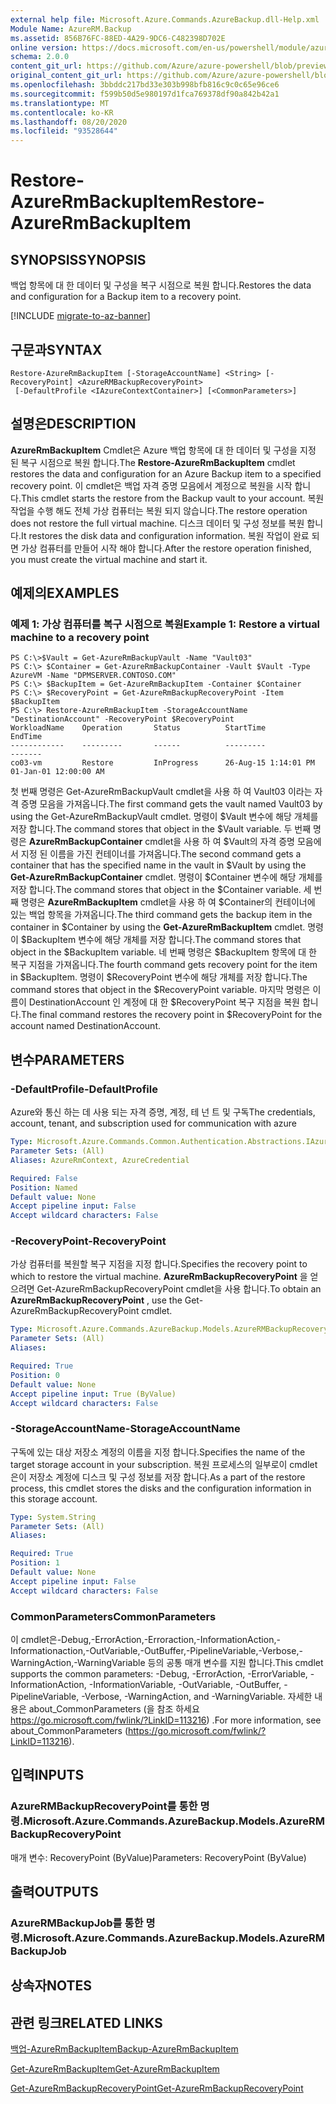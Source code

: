 ```yaml
---
external help file: Microsoft.Azure.Commands.AzureBackup.dll-Help.xml
Module Name: AzureRM.Backup
ms.assetid: 856B76FC-88ED-4A29-9DC6-C482398D702E
online version: https://docs.microsoft.com/en-us/powershell/module/azurerm.backup/restore-azurermbackupitem
schema: 2.0.0
content_git_url: https://github.com/Azure/azure-powershell/blob/preview/src/ResourceManager/AzureBackup/Commands.AzureBackup/help/Restore-AzureRmBackupItem.md
original_content_git_url: https://github.com/Azure/azure-powershell/blob/preview/src/ResourceManager/AzureBackup/Commands.AzureBackup/help/Restore-AzureRmBackupItem.md
ms.openlocfilehash: 3bbddc217bd33e303b998bfb816c9c0c65e96ce6
ms.sourcegitcommit: f599b50d5e980197d1fca769378df90a842b42a1
ms.translationtype: MT
ms.contentlocale: ko-KR
ms.lasthandoff: 08/20/2020
ms.locfileid: "93528644"
---
```

# <span data-ttu-id="8de6d-101">Restore-AzureRmBackupItem</span><span class="sxs-lookup"><span data-stu-id="8de6d-101">Restore-AzureRmBackupItem</span></span>

## <span data-ttu-id="8de6d-102">SYNOPSIS</span><span class="sxs-lookup"><span data-stu-id="8de6d-102">SYNOPSIS</span></span>
<span data-ttu-id="8de6d-103">백업 항목에 대 한 데이터 및 구성을 복구 시점으로 복원 합니다.</span><span class="sxs-lookup"><span data-stu-id="8de6d-103">Restores the data and configuration for a Backup item to a recovery point.</span></span>

[!INCLUDE [migrate-to-az-banner](../../includes/migrate-to-az-banner.md)]

## <span data-ttu-id="8de6d-104">구문과</span><span class="sxs-lookup"><span data-stu-id="8de6d-104">SYNTAX</span></span>

```
Restore-AzureRmBackupItem [-StorageAccountName] <String> [-RecoveryPoint] <AzureRMBackupRecoveryPoint>
 [-DefaultProfile <IAzureContextContainer>] [<CommonParameters>]
```

## <span data-ttu-id="8de6d-105">설명은</span><span class="sxs-lookup"><span data-stu-id="8de6d-105">DESCRIPTION</span></span>
<span data-ttu-id="8de6d-106">**AzureRmBackupItem** Cmdlet은 Azure 백업 항목에 대 한 데이터 및 구성을 지정 된 복구 시점으로 복원 합니다.</span><span class="sxs-lookup"><span data-stu-id="8de6d-106">The **Restore-AzureRmBackupItem** cmdlet restores the data and configuration for an Azure Backup item to a specified recovery point.</span></span>
<span data-ttu-id="8de6d-107">이 cmdlet은 백업 자격 증명 모음에서 계정으로 복원을 시작 합니다.</span><span class="sxs-lookup"><span data-stu-id="8de6d-107">This cmdlet starts the restore from the Backup vault to your account.</span></span>
<span data-ttu-id="8de6d-108">복원 작업을 수행 해도 전체 가상 컴퓨터는 복원 되지 않습니다.</span><span class="sxs-lookup"><span data-stu-id="8de6d-108">The restore operation does not restore the full virtual machine.</span></span>
<span data-ttu-id="8de6d-109">디스크 데이터 및 구성 정보를 복원 합니다.</span><span class="sxs-lookup"><span data-stu-id="8de6d-109">It restores the disk data and configuration information.</span></span>
<span data-ttu-id="8de6d-110">복원 작업이 완료 되 면 가상 컴퓨터를 만들어 시작 해야 합니다.</span><span class="sxs-lookup"><span data-stu-id="8de6d-110">After the restore operation finished, you must create the virtual machine and start it.</span></span>

## <span data-ttu-id="8de6d-111">예제의</span><span class="sxs-lookup"><span data-stu-id="8de6d-111">EXAMPLES</span></span>

### <span data-ttu-id="8de6d-112">예제 1: 가상 컴퓨터를 복구 시점으로 복원</span><span class="sxs-lookup"><span data-stu-id="8de6d-112">Example 1: Restore a virtual machine to a recovery point</span></span>
```
PS C:\>$Vault = Get-AzureRmBackupVault -Name "Vault03"
PS C:\> $Container = Get-AzureRmBackupContainer -Vault $Vault -Type AzureVM -Name "DPMSERVER.CONTOSO.COM"
PS C:\> $BackupItem = Get-AzureRmBackupItem -Container $Container
PS C:\> $RecoveryPoint = Get-AzureRmBackupRecoveryPoint -Item $BackupItem 
PS C:\> Restore-AzureRmBackupItem -StorageAccountName "DestinationAccount" -RecoveryPoint $RecoveryPoint 
WorkloadName    Operation       Status          StartTime              EndTime
------------    ---------       ------          ---------              -------
co03-vm         Restore         InProgress      26-Aug-15 1:14:01 PM   01-Jan-01 12:00:00 AM
```

<span data-ttu-id="8de6d-113">첫 번째 명령은 Get-AzureRmBackupVault cmdlet을 사용 하 여 Vault03 이라는 자격 증명 모음을 가져옵니다.</span><span class="sxs-lookup"><span data-stu-id="8de6d-113">The first command gets the vault named Vault03 by using the Get-AzureRmBackupVault cmdlet.</span></span>
<span data-ttu-id="8de6d-114">명령이 $Vault 변수에 해당 개체를 저장 합니다.</span><span class="sxs-lookup"><span data-stu-id="8de6d-114">The command stores that object in the $Vault variable.</span></span>
<span data-ttu-id="8de6d-115">두 번째 명령은 **AzureRmBackupContainer** cmdlet을 사용 하 여 $Vault의 자격 증명 모음에서 지정 된 이름을 가진 컨테이너를 가져옵니다.</span><span class="sxs-lookup"><span data-stu-id="8de6d-115">The second command gets a container that has the specified name in the vault in $Vault by using the **Get-AzureRmBackupContainer** cmdlet.</span></span>
<span data-ttu-id="8de6d-116">명령이 $Container 변수에 해당 개체를 저장 합니다.</span><span class="sxs-lookup"><span data-stu-id="8de6d-116">The command stores that object in the $Container variable.</span></span>
<span data-ttu-id="8de6d-117">세 번째 명령은 **AzureRmBackupItem** cmdlet을 사용 하 여 $Container의 컨테이너에 있는 백업 항목을 가져옵니다.</span><span class="sxs-lookup"><span data-stu-id="8de6d-117">The third command gets the backup item in the container in $Container by using the **Get-AzureRmBackupItem** cmdlet.</span></span>
<span data-ttu-id="8de6d-118">명령이 $BackupItem 변수에 해당 개체를 저장 합니다.</span><span class="sxs-lookup"><span data-stu-id="8de6d-118">The command stores that object in the $BackupItem variable.</span></span>
<span data-ttu-id="8de6d-119">네 번째 명령은 $BackupItem 항목에 대 한 복구 지점을 가져옵니다.</span><span class="sxs-lookup"><span data-stu-id="8de6d-119">The fourth command gets recovery point for the item in $BackupItem.</span></span>
<span data-ttu-id="8de6d-120">명령이 $RecoveryPoint 변수에 해당 개체를 저장 합니다.</span><span class="sxs-lookup"><span data-stu-id="8de6d-120">The command stores that object in the $RecoveryPoint variable.</span></span>
<span data-ttu-id="8de6d-121">마지막 명령은 이름이 DestinationAccount 인 계정에 대 한 $RecoveryPoint 복구 지점을 복원 합니다.</span><span class="sxs-lookup"><span data-stu-id="8de6d-121">The final command restores the recovery point in $RecoveryPoint for the account named DestinationAccount.</span></span>

## <span data-ttu-id="8de6d-122">변수</span><span class="sxs-lookup"><span data-stu-id="8de6d-122">PARAMETERS</span></span>

### <span data-ttu-id="8de6d-123">-DefaultProfile</span><span class="sxs-lookup"><span data-stu-id="8de6d-123">-DefaultProfile</span></span>
<span data-ttu-id="8de6d-124">Azure와 통신 하는 데 사용 되는 자격 증명, 계정, 테 넌 트 및 구독</span><span class="sxs-lookup"><span data-stu-id="8de6d-124">The credentials, account, tenant, and subscription used for communication with azure</span></span>

```yaml
Type: Microsoft.Azure.Commands.Common.Authentication.Abstractions.IAzureContextContainer
Parameter Sets: (All)
Aliases: AzureRmContext, AzureCredential

Required: False
Position: Named
Default value: None
Accept pipeline input: False
Accept wildcard characters: False
```

### <span data-ttu-id="8de6d-125">-RecoveryPoint</span><span class="sxs-lookup"><span data-stu-id="8de6d-125">-RecoveryPoint</span></span>
<span data-ttu-id="8de6d-126">가상 컴퓨터를 복원할 복구 지점을 지정 합니다.</span><span class="sxs-lookup"><span data-stu-id="8de6d-126">Specifies the recovery point to which to restore the virtual machine.</span></span>
<span data-ttu-id="8de6d-127">**AzureRmBackupRecoveryPoint** 을 얻으려면 Get-AzureRmBackupRecoveryPoint cmdlet을 사용 합니다.</span><span class="sxs-lookup"><span data-stu-id="8de6d-127">To obtain an **AzureRmBackupRecoveryPoint** , use the Get-AzureRmBackupRecoveryPoint cmdlet.</span></span>

```yaml
Type: Microsoft.Azure.Commands.AzureBackup.Models.AzureRMBackupRecoveryPoint
Parameter Sets: (All)
Aliases:

Required: True
Position: 0
Default value: None
Accept pipeline input: True (ByValue)
Accept wildcard characters: False
```

### <span data-ttu-id="8de6d-128">-StorageAccountName</span><span class="sxs-lookup"><span data-stu-id="8de6d-128">-StorageAccountName</span></span>
<span data-ttu-id="8de6d-129">구독에 있는 대상 저장소 계정의 이름을 지정 합니다.</span><span class="sxs-lookup"><span data-stu-id="8de6d-129">Specifies the name of the target storage account in your subscription.</span></span>
<span data-ttu-id="8de6d-130">복원 프로세스의 일부로이 cmdlet은이 저장소 계정에 디스크 및 구성 정보를 저장 합니다.</span><span class="sxs-lookup"><span data-stu-id="8de6d-130">As a part of the restore process, this cmdlet stores the disks and the configuration information in this storage account.</span></span>

```yaml
Type: System.String
Parameter Sets: (All)
Aliases:

Required: True
Position: 1
Default value: None
Accept pipeline input: False
Accept wildcard characters: False
```

### <span data-ttu-id="8de6d-131">CommonParameters</span><span class="sxs-lookup"><span data-stu-id="8de6d-131">CommonParameters</span></span>
<span data-ttu-id="8de6d-132">이 cmdlet은-Debug,-ErrorAction,-Erroraction,-InformationAction,-Informationaction,-OutVariable,-OutBuffer,-PipelineVariable,-Verbose,-WarningAction,-WarningVariable 등의 공통 매개 변수를 지원 합니다.</span><span class="sxs-lookup"><span data-stu-id="8de6d-132">This cmdlet supports the common parameters: -Debug, -ErrorAction, -ErrorVariable, -InformationAction, -InformationVariable, -OutVariable, -OutBuffer, -PipelineVariable, -Verbose, -WarningAction, and -WarningVariable.</span></span> <span data-ttu-id="8de6d-133">자세한 내용은 about_CommonParameters (을 참조 하세요 https://go.microsoft.com/fwlink/?LinkID=113216) .</span><span class="sxs-lookup"><span data-stu-id="8de6d-133">For more information, see about_CommonParameters (https://go.microsoft.com/fwlink/?LinkID=113216).</span></span>

## <span data-ttu-id="8de6d-134">입력</span><span class="sxs-lookup"><span data-stu-id="8de6d-134">INPUTS</span></span>

### <span data-ttu-id="8de6d-135">AzureRMBackupRecoveryPoint를 통한 명령.</span><span class="sxs-lookup"><span data-stu-id="8de6d-135">Microsoft.Azure.Commands.AzureBackup.Models.AzureRMBackupRecoveryPoint</span></span>
<span data-ttu-id="8de6d-136">매개 변수: RecoveryPoint (ByValue)</span><span class="sxs-lookup"><span data-stu-id="8de6d-136">Parameters: RecoveryPoint (ByValue)</span></span>

## <span data-ttu-id="8de6d-137">출력</span><span class="sxs-lookup"><span data-stu-id="8de6d-137">OUTPUTS</span></span>

### <span data-ttu-id="8de6d-138">AzureRMBackupJob를 통한 명령.</span><span class="sxs-lookup"><span data-stu-id="8de6d-138">Microsoft.Azure.Commands.AzureBackup.Models.AzureRMBackupJob</span></span>

## <span data-ttu-id="8de6d-139">상속자</span><span class="sxs-lookup"><span data-stu-id="8de6d-139">NOTES</span></span>

## <span data-ttu-id="8de6d-140">관련 링크</span><span class="sxs-lookup"><span data-stu-id="8de6d-140">RELATED LINKS</span></span>

[<span data-ttu-id="8de6d-141">백업-AzureRmBackupItem</span><span class="sxs-lookup"><span data-stu-id="8de6d-141">Backup-AzureRmBackupItem</span></span>](./Backup-AzureRmBackupItem.md)

[<span data-ttu-id="8de6d-142">Get-AzureRmBackupItem</span><span class="sxs-lookup"><span data-stu-id="8de6d-142">Get-AzureRmBackupItem</span></span>](./Get-AzureRmBackupItem.md)

[<span data-ttu-id="8de6d-143">Get-AzureRmBackupRecoveryPoint</span><span class="sxs-lookup"><span data-stu-id="8de6d-143">Get-AzureRmBackupRecoveryPoint</span></span>](./Get-AzureRmBackupRecoveryPoint.md)


